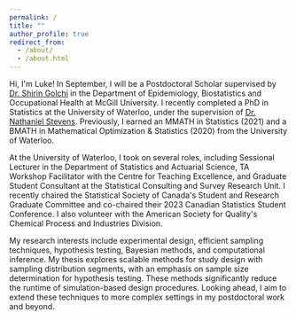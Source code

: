 ```yaml
---
permalink: /
title: ""
author_profile: true
redirect_from: 
  - /about/
  - /about.html
---
```


Hi, I'm Luke! In September, I will be a Postdoctoral Scholar supervised by [Dr. Shirin Golchi](https://sgolchi.research.mcgill.ca/) in the Department of Epidemiology, Biostatistics and Occupational Health at McGill University. I recently completed a PhD in Statistics at the University of Waterloo, under the supervision of [Dr. Nathaniel Stevens](https://uwaterloo.ca/scholar/nstevens/home). Previously, I earned an MMATH in Statistics (2021) and a BMATH in Mathematical Optimization & Statistics (2020) from the University of Waterloo.

At the University of Waterloo, I took on several roles, including Sessional Lecturer in the Department of Statistics and Actuarial Science, TA Workshop Facilitator with the Centre for Teaching Excellence, and Graduate Student Consultant at the Statistical Consulting and Survey Research Unit. I recently chaired the Statistical Society of Canada's Student and Research Graduate Committee and co-chaired their 2023 Canadian Statistics Student Conference. I also volunteer with the American Society for Quality's Chemical Process and Industries Division.

My research interests include experimental design, efficient sampling techniques, hypothesis testing, Bayesian methods, and computational inference. My thesis explores scalable methods for study design with sampling distribution segments, with an emphasis on sample size determination for hypothesis testing. These methods significantly reduce the runtime of simulation-based design procedures. Looking ahead, I aim to extend these techniques to more complex settings in my postdoctoral work and beyond.
